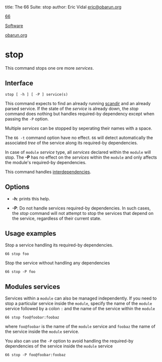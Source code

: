 title: The 66 Suite: stop
author: Eric Vidal <eric@obarun.org>

[66](index.html)

[Software](https://web.obarun.org/software)

[obarun.org](https://web.obarun.org)

# stop

This command stops one ore more *services*.

## Interface

```
stop [ -h ] [ -P ] service(s)
```

This command expects to find an already running [scandir](scandir.html) and an already parsed service. If the state of the *service* is already down, the *stop* command does nothing but handles required-by dependency except when passing the `-P` option.

Multiple *services* can be stopped by seperating their names with a space.

The `66 -t` command option have no effect. `66` will detect automatically the associated *tree* of the service along its required-by dependencies.

In case of `module` *service* type, all *services* declared within the `module` will stop. The **-P** has no effect on the *services* within the `module` and only affects the module's required-by dependencies.

This command handles [interdependencies](66.html#handling-dependencies).

## Options

- **-h**: prints this help.

- **-P**: Do not handle services required-by dependencies. In such cases, the *stop* command will not attempt to stop the services that depend on the service, regardless of their current state.

## Usage examples

Stop a service handling its required-by dependencies.
```
66 stop foo
```

Stop the service without handling any dependencies
```
66 stop -P foo
```

## Modules services

Services within a `module` can also be managed independently. If you need to stop a particular service inside the `module`, specify the name of the `module` service followed by a colon `:` and the name of the service within the `module`

```
66 stop foo@foobar:foobaz
```

where `foo@foobar` is the name of the `module` service and `foobaz` the name of the service inside the `module` service.

You also can use the `-P` option to avoid handling the required-by dependencies of the service inside the `module` service

```
66 stop -P foo@foobar:foobaz
```